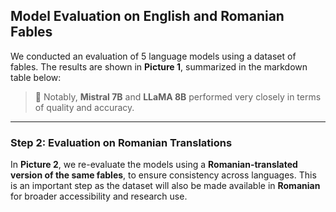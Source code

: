## Model Evaluation on English and Romanian Fables

We conducted an evaluation of 5 language models using a dataset of fables. The results are shown in **Picture 1**, summarized in the markdown table below:

> 🧠 Notably, **Mistral 7B** and **LLaMA 8B** performed very closely in terms of quality and accuracy.

---

### Step 2: Evaluation on Romanian Translations

In **Picture 2**, we re-evaluate the models using a **Romanian-translated version of the same fables**, to ensure consistency across languages. This is an important step as the dataset will also be made available in **Romanian** for broader accessibility and research use.